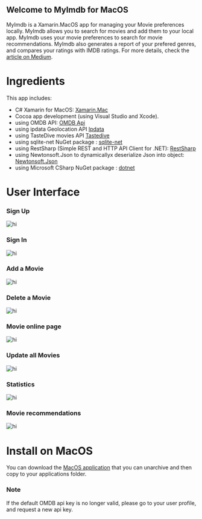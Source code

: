 ## Welcome to MyImdb for MacOS

MyImdb is a Xamarin.MacOS app for managing your Movie preferences locally. MyImdb allows you to search for movies and add them to your local app. MyImdb uses your movie preferences to search for movie recommendations. MyImdb also generates a report of your prefered genres, and compares your ratings with IMDB ratings.
For more details, check the <a href="https://medium.com/@AndreaDaVinci/myimdb-app-for-macos-cdf07588eebf">article on Medium</a>.

# Ingredients

This app includes:

- C# Xamarin for MacOS: <a href="https://docs.microsoft.com/en-us/xamarin/mac/">Xamarin.Mac</a>
- Cocoa app development (using Visual Studio and Xcode).
- using OMDB API: <a href="http://www.omdbapi.com">OMDB Api</a>
- using ipdata Geolocation API <a href="https://ipdata.co">Ipdata</a>
- using TasteDive movies API <a href="https://tastedive.com">Tastedive</a>
- using sqlite-net NuGet package : <a href="https://github.com/praeclarum/sqlite-net">sqlite-net</a>
- using RestSharp (Simple REST and HTTP API Client for .NET): <a href="http://restsharp.org">RestSharp</a>
- using Newtonsoft.Json to dynamicallyx deserialize Json into object: <a href="https://www.newtonsoft.com/json">Newtonsoft.Json</a>
- using Microsoft CSharp NuGet package : <a href="https://dotnet.microsoft.com">dotnet</a>

# User Interface

### Sign Up

<img src="https://github.com/AndreaDaVinci/MyImdb/raw/master/MyImdbMac/Resources/gif_sign_up.gif" alt="hi" class="center"/>

### Sign In

<img src="https://github.com/AndreaDaVinci/MyImdb/raw/master/MyImdbMac/Resources/gif_sign_in.gif" alt="hi" class="center"/>

### Add a Movie

<img src="https://github.com/AndreaDaVinci/MyImdb/raw/master/MyImdbMac/Resources/gif_add_movie.gif" alt="hi" class="center"/>

### Delete a Movie

<img src="https://github.com/AndreaDaVinci/MyImdb/raw/master/MyImdbMac/Resources/gif_delete_movie.gif" alt="hi" class="center"/>

### Movie online page

<img src="https://github.com/AndreaDaVinci/MyImdb/raw/master/MyImdbMac/Resources/gif_online_page.gif" alt="hi" class="center"/>

### Update all Movies

<img src="https://github.com/AndreaDaVinci/MyImdb/raw/master/MyImdbMac/Resources/gif_update_all.gif" alt="hi" class="center"/>

### Statistics

<img src="https://github.com/AndreaDaVinci/MyImdb/raw/master/MyImdbMac/Resources/gif_statistics.gif" alt="hi" class="center"/>

### Movie recommendations

<img src="https://github.com/AndreaDaVinci/MyImdb/raw/master/MyImdbMac/Resources/gif_recommendations.gif" alt="hi" class="center"/>

# Install on MacOS
You can download the [MacOS application](https://github.com/AndreaDaVinci/MyImdb/raw/master/Download/My%20Imdb.app.zip) that you can unarchive and then copy to your applications folder.

### Note

If the default OMDB api key is no longer valid, please go to your user profile, and request a new api key.
